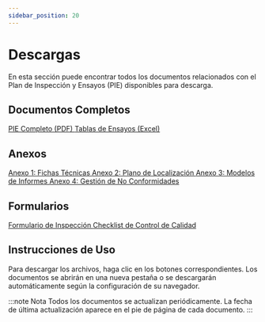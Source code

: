 ```yaml
---
sidebar_position: 20
---
```


# Descargas

En esta sección puede encontrar todos los documentos relacionados con el Plan de Inspección y Ensayos (PIE) disponibles para descarga.

## Documentos Completos

<a href="/files/PIE-Completo-A11.pdf" className="download-button">
  PIE Completo (PDF)
</a>

<a href="/files/Tablas-Ensayos-A11.xlsx" className="download-button">
  Tablas de Ensayos (Excel)
</a>

## Anexos

<div style={{display: 'flex', flexWrap: 'wrap', gap: '10px'}}>
  <a href="/files/Anexo1-Fichas.pdf" className="download-button">
    Anexo 1: Fichas Técnicas
  </a>

  <a href="/files/Anexo2-Planos.pdf" className="download-button">
    Anexo 2: Plano de Localización
  </a>

  <a href="/files/Anexo3-Modelos.pdf" className="download-button">
    Anexo 3: Modelos de Informes
  </a>

  <a href="/files/Anexo4-Procedimiento.pdf" className="download-button">
    Anexo 4: Gestión de No Conformidades
  </a>
</div>

## Formularios

<div style={{display: 'flex', flexWrap: 'wrap', gap: '10px'}}>
  <a href="/files/Formulario-Inspeccion.docx" className="download-button">
    Formulario de Inspección
  </a>

  <a href="/files/Checklist-Calidad.xlsx" className="download-button">
    Checklist de Control de Calidad
  </a>
</div>

## Instrucciones de Uso

Para descargar los archivos, haga clic en los botones correspondientes. Los documentos se abrirán en una nueva pestaña o se descargarán automáticamente según la configuración de su navegador.

:::note Nota
Todos los documentos se actualizan periódicamente. La fecha de última actualización aparece en el pie de página de cada documento.
:::